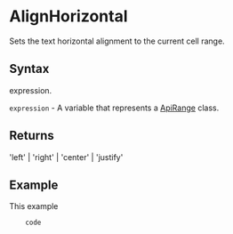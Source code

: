 # AlignHorizontal

Sets the text horizontal alignment to the current cell range.

## Syntax

expression.

`expression` - A variable that represents a [ApiRange](../ApiRange.md) class.

## Returns

'left' | 'right' | 'center' | 'justify'

## Example

This example

```javascript
	code
```